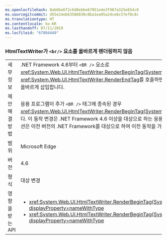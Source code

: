```yaml
---
ms.openlocfilehash: 0ab6be6f2c6d8ebbe67051e4e3f967a325e654c8
ms.sourcegitcommit: d55e14eb63588830c0ba1ea95a24ce6c57ef8c8c
ms.translationtype: HT
ms.contentlocale: ko-KR
ms.lasthandoff: 07/11/2019
ms.locfileid: "67804440"
---
```

### <a name="htmltextwriter-does-not-render-br-element-correctly"></a>HtmlTextWriter가 `<br/>` 요소를 올바르게 렌더링하지 않음

|   |   |
|---|---|
|세부 정보|.NET Framework 4.6부터 <code>&lt;BR /&gt;</code> 요소로 <xref:System.Web.UI.HtmlTextWriter.RenderBeginTag(System.String)> 및 <xref:System.Web.UI.HtmlTextWriter.RenderEndTag>를 호출하면 (두 개가 아닌) 단 하나의 <code>&lt;BR /&gt;</code>만 올바르게 삽입합니다.|
|제안 해결 방법|응용 프로그램이 추가 <code>&lt;BR /&gt;</code> 태그에 종속된 경우 <xref:System.Web.UI.HtmlTextWriter.RenderBeginTag(System.String)>를 두 번째로 호출해야 합니다. 이 동작 변경은 .NET Framework 4.6 이상을 대상으로 하는 응용 프로그램에만 영향을 주므로 다른 옵션은 이전 버전의 .NET Framework를 대상으로 하여 이전 동작을 가져오는 것입니다.|
|범위|Microsoft Edge|
|버전|4.6|
|형식|대상 변경|
|영향을 받는 API|<ul><li><xref:System.Web.UI.HtmlTextWriter.RenderBeginTag(System.String)?displayProperty=nameWithType></li><li><xref:System.Web.UI.HtmlTextWriter.RenderBeginTag(System.Web.UI.HtmlTextWriterTag)?displayProperty=nameWithType></li></ul>|

